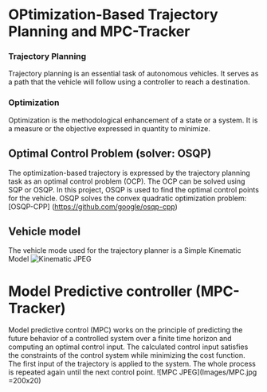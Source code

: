 # OPtimization-Based Trajectory Planning and MPC-Tracker
### Trajectory Planning 
Trajectory planning is an essential task of autonomous vehicles. It serves as a path that the vehicle will follow using a controller to reach a destination.
### Optimization
Optimization is the methodological enhancement of a state or a system. It is a measure or the objective expressed in quantity to minimize.
## Optimal Control Problem (solver: OSQP)
The optimization-based trajectory is expressed by the trajectory planning task as an optimal control problem (OCP).
The OCP can be solved using SQP or OSQP. In this project, OSQP is used to find the optimal control points for the vehicle.
OSQP solves the convex quadratic optimization problem: [OSQP-CPP] (https://github.com/google/osqp-cpp)
## Vehicle model
The vehicle mode used for the trajectory planner is a Simple Kinematic Model
![Kinematic JPEG](https://github.com/user-attachments/assets/2de6605e-24f0-4008-8fbc-350c66908934)
# Model Predictive controller (MPC-Tracker)
Model predictive control (MPC) works on the principle of predicting the future behavior of a controlled system over a finite time horizon and computing an optimal control input. 
The calculated control input satisfies the constraints of the control system while minimizing the cost function. The first input of the trajectory is applied to the system.
The whole process is repeated again until the next control point.
![MPC JPEG](Images/MPC.jpg =200x20)



